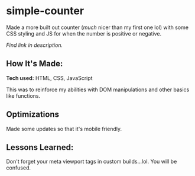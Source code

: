 # simple-counter

Made a more built out counter (_much_ nicer than my first one lol) with some CSS styling and JS for when the number is positive or negative.

_Find link in description._

## How It's Made:

**Tech used:** HTML, CSS, JavaScript

This was to reinforce my abilities with DOM manipulations and other basics like functions.

## Optimizations

Made some updates so that it's mobile friendly.

## Lessons Learned:

Don't forget your meta viewport tags in custom builds...lol. You will be confused.
